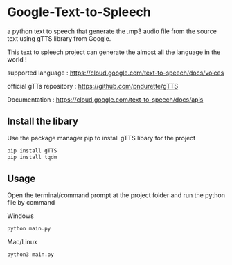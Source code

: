 # Google-Text-to-Spleech

a python text to speech that generate the .mp3 audio file from the source text using gTTS library from Google.

This text to spleech project can generate the almost all the language in the world !

supported language : https://cloud.google.com/text-to-speech/docs/voices

official gTTs repository : https://github.com/pndurette/gTTS

Documentation : https://cloud.google.com/text-to-speech/docs/apis

## Install the libary

Use the package manager pip to install gTTS libary for the project

```bash
pip install gTTS
pip install tqdm
```

## Usage

Open the terminal/command prompt at the project folder and run the python file by command

Windows
```bash
python main.py
```

Mac/Linux
```bash
python3 main.py
```

